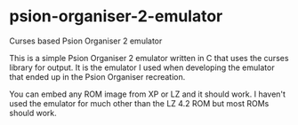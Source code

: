 # psion-organiser-2-emulator
Curses based Psion Organiser 2 emulator

This is a simple Psion Organiser 2 emulator written in C that uses the curses library for output. It is the emulator
I used when developing the emulator that ended up in the Psion Organiser recreation.

You can embed any ROM image from XP or LZ and it should work. I haven't used the emulator for much other
than the LZ 4.2 ROM but most ROMs should work. 
